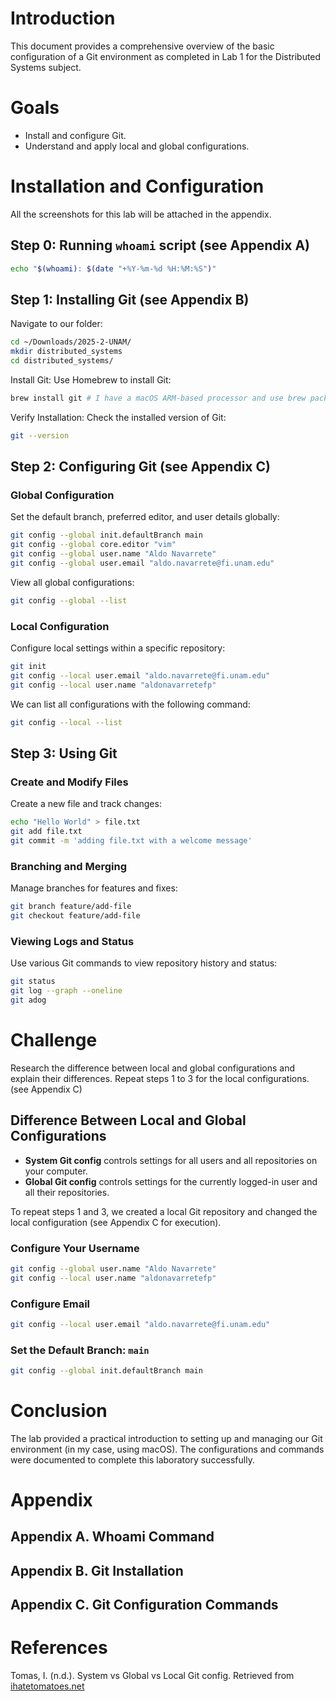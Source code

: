 # Introduction
This document provides a comprehensive overview of the basic configuration of a Git environment as completed in Lab 1 for the Distributed Systems subject.

# Goals
- Install and configure Git.
- Understand and apply local and global configurations.

# Installation and Configuration
All the screenshots for this lab will be attached in the appendix.

## Step 0: Running `whoami` script (see Appendix A)
```sh
echo "$(whoami): $(date "+%Y-%m-%d %H:%M:%S")"
```

## Step 1: Installing Git (see Appendix B)
Navigate to our folder:
```sh
cd ~/Downloads/2025-2-UNAM/
mkdir distributed_systems
cd distributed_systems/
```

Install Git: Use Homebrew to install Git:
```sh
brew install git # I have a macOS ARM-based processor and use brew package manager.
```

Verify Installation: Check the installed version of Git:
```sh
git --version
```

## Step 2: Configuring Git (see Appendix C)
### Global Configuration
Set the default branch, preferred editor, and user details globally:
```sh
git config --global init.defaultBranch main
git config --global core.editor "vim"
git config --global user.name "Aldo Navarrete"
git config --global user.email "aldo.navarrete@fi.unam.edu"
```

View all global configurations:
```sh
git config --global --list
```

### Local Configuration
Configure local settings within a specific repository:
```sh
git init
git config --local user.email "aldo.navarrete@fi.unam.edu"
git config --local user.name "aldonavarretefp"
```

We can list all configurations with the following command:
```sh
git config --local --list
```

## Step 3: Using Git
### Create and Modify Files
Create a new file and track changes:
```sh
echo "Hello World" > file.txt
git add file.txt
git commit -m 'adding file.txt with a welcome message'
```

### Branching and Merging
Manage branches for features and fixes:
```sh
git branch feature/add-file
git checkout feature/add-file
```

### Viewing Logs and Status
Use various Git commands to view repository history and status:
```sh
git status
git log --graph --oneline
git adog
```

# Challenge
Research the difference between local and global configurations and explain their differences. Repeat steps 1 to 3 for the local configurations. (see Appendix C)

## Difference Between Local and Global Configurations
- **System Git config** controls settings for all users and all repositories on your computer.
- **Global Git config** controls settings for the currently logged-in user and all their repositories.

To repeat steps 1 and 3, we created a local Git repository and changed the local configuration (see Appendix C for execution).

### Configure Your Username
```sh
git config --global user.name "Aldo Navarrete"
git config --local user.name "aldonavarretefp"
```

### Configure Email
```sh
git config --local user.email "aldo.navarrete@fi.unam.edu"
```

### Set the Default Branch: `main`
```sh
git config --global init.defaultBranch main
```

# Conclusion
The lab provided a practical introduction to setting up and managing our Git environment (in my case, using macOS). The configurations and commands were documented to complete this laboratory successfully.

# Appendix
## Appendix A. Whoami Command
## Appendix B. Git Installation
## Appendix C. Git Configuration Commands

# References
Tomas, I. (n.d.). System vs Global vs Local Git config. Retrieved from [ihatetomatoes.net](https://ihatetomatoes.net/git-config-tutorial/#:~:text=System%20vs%20Global%20vs%20Local%20Git%20config&text=System%20Git%20config%20controls%20settings,settings%20for%20a%20specific%20repository)
